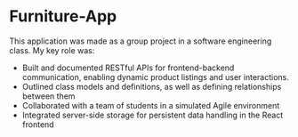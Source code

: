 # Furniture-App

This application was made as a group project in a software engineering class. My key role was:

-	Built and documented RESTful APIs for frontend-backend communication, enabling dynamic product listings and user interactions.
-	Outlined class models and definitions, as well as defining relationships between them
-	Collaborated with a team of students in a simulated Agile environment 
-	Integrated server-side storage for persistent data handling in the React frontend
